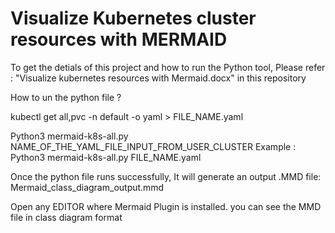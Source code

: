 # Visualize Kubernetes cluster resources with MERMAID


To get the detials of this project and how to run the Python tool, Please refer :  "Visualize kubernetes resources with Mermaid.docx" in this repository

How to un the python file ?

kubectl get all,pvc -n default -o yaml > FILE_NAME.yaml

Python3 mermaid-k8s-all.py NAME_OF_THE_YAML_FILE_INPUT_FROM_USER_CLUSTER
Example :   Python3 mermaid-k8s-all.py  FILE_NAME.yaml


Once the python file runs successfully, It will generate an output .MMD file: Mermaid_class_diagram_output.mmd

Open any EDITOR where Mermaid Plugin is installed. you can see the MMD file in class diagram format
